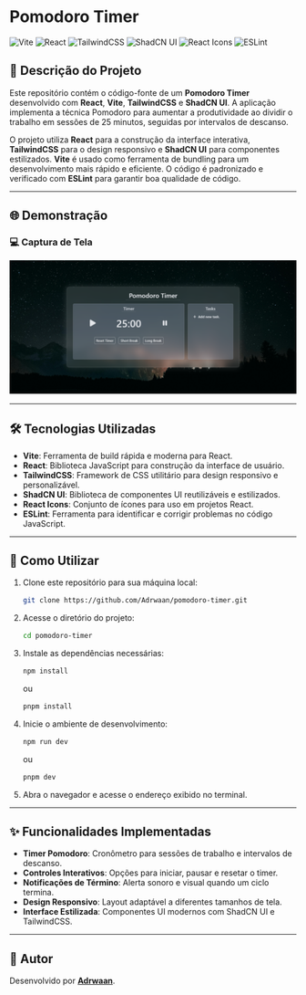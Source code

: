# Pomodoro Timer

![Vite](https://img.shields.io/badge/vite-%233D7AF6.svg?style=for-the-badge&logo=vite&logoColor=white)
![React](https://img.shields.io/badge/react-%2361DAFB.svg?style=for-the-badge&logo=react&logoColor=white)
![TailwindCSS](https://img.shields.io/badge/tailwindcss-%2338B2AC.svg?style=for-the-badge&logo=tailwind-css&logoColor=white)
![ShadCN UI](https://img.shields.io/badge/shadcn%20ui-%2325282A.svg?style=for-the-badge&logo=shadcn&logoColor=white)
![React Icons](https://img.shields.io/badge/react%20icons-%23000.svg?style=for-the-badge&logo=react&logoColor=white)
![ESLint](https://img.shields.io/badge/eslint-%234B32C3.svg?style=for-the-badge&logo=eslint&logoColor=white)

## 📖 Descrição do Projeto

Este repositório contém o código-fonte de um **Pomodoro Timer** desenvolvido com **React**, **Vite**, **TailwindCSS** e **ShadCN UI**. A aplicação implementa a técnica Pomodoro para aumentar a produtividade ao dividir o trabalho em sessões de 25 minutos, seguidas por intervalos de descanso.

O projeto utiliza **React** para a construção da interface interativa, **TailwindCSS** para o design responsivo e **ShadCN UI** para componentes estilizados. **Vite** é usado como ferramenta de bundling para um desenvolvimento mais rápido e eficiente. O código é padronizado e verificado com **ESLint** para garantir boa qualidade de código.

---

## 🌐 Demonstração

### 💻 Captura de Tela

![Desktop screenshot](./images/image1.png)

---

## 🛠 Tecnologias Utilizadas

- **Vite**: Ferramenta de build rápida e moderna para React.
- **React**: Biblioteca JavaScript para construção da interface de usuário.
- **TailwindCSS**: Framework de CSS utilitário para design responsivo e personalizável.
- **ShadCN UI**: Biblioteca de componentes UI reutilizáveis e estilizados.
- **React Icons**: Conjunto de ícones para uso em projetos React.
- **ESLint**: Ferramenta para identificar e corrigir problemas no código JavaScript.

---

## 🚀 Como Utilizar

1. Clone este repositório para sua máquina local:

   ```bash
   git clone https://github.com/Adrwaan/pomodoro-timer.git
   ```

2. Acesse o diretório do projeto:

   ```bash
   cd pomodoro-timer
   ```

3. Instale as dependências necessárias:

   ```bash
   npm install
   ```

   ou

   ```bash
   pnpm install
   ```

4. Inicie o ambiente de desenvolvimento:

   ```bash
   npm run dev
   ```

   ou

   ```bash
   pnpm dev
   ```

5. Abra o navegador e acesse o endereço exibido no terminal.

---

## ✨ Funcionalidades Implementadas

- **Timer Pomodoro**: Cronômetro para sessões de trabalho e intervalos de descanso.
- **Controles Interativos**: Opções para iniciar, pausar e resetar o timer.
- **Notificações de Término**: Alerta sonoro e visual quando um ciclo termina.
- **Design Responsivo**: Layout adaptável a diferentes tamanhos de tela.
- **Interface Estilizada**: Componentes UI modernos com ShadCN UI e TailwindCSS.

---

## 👤 Autor

Desenvolvido por [**Adrwaan**](https://github.com/Adrwaan).
